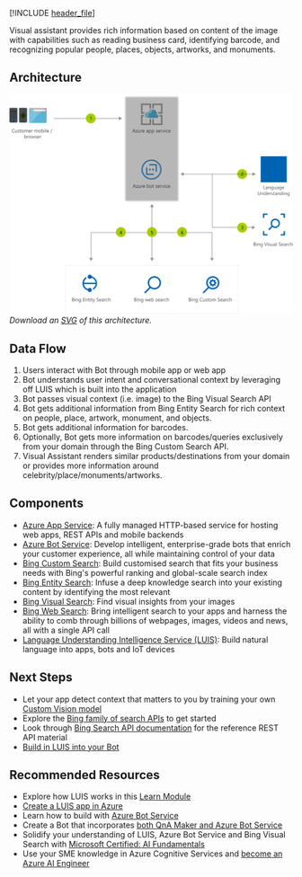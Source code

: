 


[!INCLUDE [header_file](../../../includes/sol-idea-header.md)]

Visual assistant provides rich information based on content of the image with capabilities such as reading business card, identifying barcode, and recognizing popular people, places, objects, artworks, and monuments.

## Architecture

![Architecture diagram](../media/visual-assistant.png)
*Download an [SVG](../media/visual-assistant.svg) of this architecture.*

## Data Flow

1. Users interact with Bot through mobile app or web app
1. Bot understands user intent and conversational context by leveraging off LUIS which is built into the application
1. Bot passes visual context (i.e. image) to the Bing Visual Search API
1. Bot gets additional information from Bing Entity Search for rich context on people, place, artwork, monument, and objects.
1. Bot gets additional information for barcodes.
1. Optionally, Bot gets more information on barcodes/queries exclusively from your domain through the Bing Custom Search API.
1. Visual Assistant renders similar products/destinations from your domain or provides more information around celebrity/place/monuments/artworks.


## Components

* [Azure App Service](https://azure.microsoft.com/en-au/services/app-service/): A fully managed HTTP-based service for hosting web apps, REST APIs and mobile backends
* [Azure Bot Service](https://azure.microsoft.com/en-us/services/bot-services/): Develop intelligent, enterprise-grade bots that enrich your customer experience, all while maintaining control of your data
* [Bing Custom Search](https://www.customsearch.ai/): Build customised search that fits your business needs with Bing's powerful ranking and global-scale search index
* [Bing Entity Search](https://www.microsoft.com/en-us/bing/apis/bing-entity-search-api): Infuse a deep knowledge search into your existing content by identifying the most relevant 
* [Bing Visual Search](https://docs.microsoft.com/en-us/azure/cognitive-services/bing-visual-search/overview): Find visual insights from your images
* [Bing Web Search](https://www.microsoft.com/en-us/bing/apis/bing-web-search-api): Bring intelligent search to your apps and harness the ability to comb through billions of webpages, images, videos and news, all with a single API call
* [Language Understanding Intelligence Service (LUIS)](https://www.luis.ai/): Build natural language into apps, bots and IoT devices

## Next Steps
* Let your app detect context that matters to you by training your own [Custom Vision model](https://docs.microsoft.com/en-us/azure/cognitive-services/custom-vision-service/quickstarts/object-detection?tabs=visual-studio&pivots=programming-language-python)
* Explore the [Bing family of search APIs](https://docs.microsoft.com/en-us/bing/search-apis/bing-web-search/bing-api-comparison) to get started
* Look through [Bing Search API documentation](https://docs.microsoft.com/en-us/azure/cognitive-services/bing-web-search/) for the reference REST API material
* [Build in LUIS into your Bot](https://docs.microsoft.com/en-us/azure/bot-service/bot-builder-howto-v4-luis?view=azure-bot-service-4.0&tabs=csharp)


## Recommended Resources 
* Explore how LUIS works in this [Learn Module](https://docs.microsoft.com/en-us/learn/modules/create-language-model-with-language-understanding/)
* [Create a LUIS app in Azure](https://docs.microsoft.com/en-us/learn/modules/create-and-publish-a-luis-model/)
* Learn how to build with [Azure Bot Service](https://docs.microsoft.com/en-us/learn/modules/build-faq-chatbot-qna-maker-azure-bot-service/) 
* Create a Bot that incorporates [both QnA Maker and Azure Bot Service](https://docs.microsoft.com/en-us/learn/paths/create-bots-with-the-azure-bot-service/)
* Solidify your understanding of LUIS, Azure Bot Service and Bing Visual Search with [Microsoft Certified: AI Fundamentals](https://docs.microsoft.com/en-us/learn/certifications/exams/ai-900)
* Use your SME knowledge in Azure Cognitive Services and [become an Azure AI Engineer](https://docs.microsoft.com/en-us/learn/certifications/exams/ai-100)